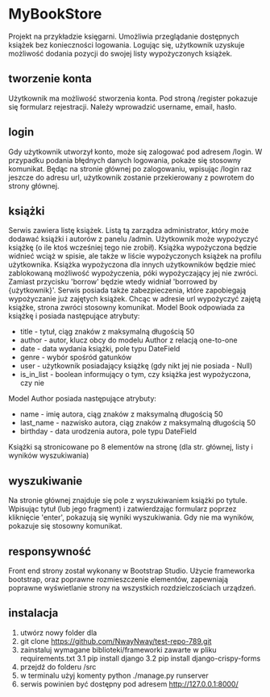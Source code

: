 
# MyBookStore



Projekt na przykładzie księgarni. Umożliwia przeglądanie dostępnych książek bez konieczności logowania.
Logując się, użytkownik uzyskuje możliwość dodania pozycji do swojej listy wypożyczonych książek.

## tworzenie konta

Użytkownik ma możliwość stworzenia konta. Pod stroną /register pokazuje się formularz rejestracji. Należy wprowadzić username, email, hasło.


## login
Gdy użytkownik utworzył konto, może się zalogować pod adresem /login. W przypadku podania błędnych danych logowania, pokaże się stosowny komunikat. Będąc na stronie głównej po zalogowaniu, wpisując /login raz jeszcze do adresu url, użytkownik zostanie przekierowany z powrotem do strony głównej.

## książki
Serwis zawiera listę książek. Listą tą zarządza administrator, który może dodawać książki i autorów z panelu /admin.
Użytkownik może wypożyczyć książkę (o ile ktoś wcześniej tego nie zrobił). Książka wypożyczona będzie widnieć wciąż w spisie, ale także w liście wypożyczonych książek na profilu użytkownika. Książka wypożyczona dla innych użytkowników będzie mieć zablokowaną możliwość wypożyczenia, póki wypożyczający jej nie zwróci. Zamiast przycisku 'borrow' będzie wtedy widniał 'borrowed by {użytkownik}'. Serwis posiada także zabezpieczenia, które zapobiegają wypożyczanie już zajętych książek. Chcąc w adresie url wypożyczyć zajętą książke, strona zwróci stosowny komunikat.
Model Book odpowiada za książkę i posiada następujące atrybuty:
* title - tytuł, ciąg znaków z maksymalną długością 50
* author - autor, klucz obcy do modelu Author z relacją one-to-one
* date - data wydania książki, pole typu DateField
* genre  - wybór spośród gatunków 
* user - użytkownik posiadający książkę (gdy nikt jej nie posiada - Null)
* is_in_list - boolean informujący o tym, czy książka jest wypożyczona, czy nie

Model Author posiada następujące atrybuty:
* name - imię autora, ciąg znaków z maksymalną długością 50
* last_name - nazwisko autora, ciąg znaków z maksymalną długością 50
* birthday - data urodzenia autora, pole typu DateField

Książki są stronicowane po 8 elementów na stronę (dla str. głównej, listy i wyników wyszukiwania)
## wyszukiwanie

Na stronie głównej znajduje się pole z wyszukiwaniem książki po tytule. Wpisując tytuł (lub jego fragment) i zatwierdzając formularz poprzez kliknięcie 'enter', pokazują się wyniki wyszukiwania. Gdy nie ma wyników, pokazuje się stosowny komunikat.

## responsywność
Front end strony został wykonany w Bootstrap Studio. Użycie frameworka bootstrap, oraz poprawne rozmieszczenie elementów, zapewniają poprawne wyświetlanie strony na wszystkich rozdzielczościach urządzeń.

## instalacja

1. utwórz nowy folder dla
2. git clone https://github.com/NwayNway/test-repo-789.git
3. zainstaluj wymagane biblioteki/frameworki zawarte w pliku requirements.txt
    3.1 pip install django
    3.2 pip install django-crispy-forms
4. przejdź do folderu /src
5. w terminalu użyj komenty python ./manage.py runserver
6. serwis powinien być dostępny pod adresem http://127.0.0.1:8000/

